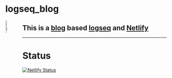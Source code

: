 # logseq_blog
<img src="https://congjinyebaiya-pics.oss-cn-hangzhou.aliyuncs.com/logseq.png" width = "10%"   height = "10%"  alt="logseq-alexkyle" align=left />

## This is a [blog](https://congjinyebaiya.wang) based [logseq](https://logseq.com/) and [Netlify](https://www.netlify.com/)

---
# Status

[![Netlify Status](https://api.netlify.com/api/v1/badges/c7f8c607-5c96-47bf-813c-3692f33f5277/deploy-status)](https://app.netlify.com/sites/congjinyebaiya/deploys)

